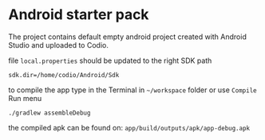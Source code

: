 # Android starter pack

The project contains default empty android project created with Android Studio and uploaded to Codio.

file `local.properties` should be updated to the right SDK path

```
sdk.dir=/home/codio/Android/Sdk
```

to compile the app type in the Terminal in `~/workspace` folder or use `Compile` Run menu
```
./gradlew assembleDebug
```


the compiled apk can be found on: `app/build/outputs/apk/app-debug.apk`